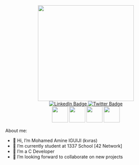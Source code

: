 <div id="header" align="center">
  <img src="https://media.giphy.com/media/Qo2dupDib32rkTY4hX/giphy.gif" width="300px"/>
</div>
<div id="badges" align="center">
  <a href="https://www.linkedin.com/in/mohamed-amine-iguiji-87ab65201/">
    <img src="https://img.shields.io/badge/LinkedIn-blue?style=for-the-badge&logo=linkedin&logoColor=white" alt="LinkedIn Badge"/>
  </a>
  <a href="mailto:iguiji.etudes@gmail.com">
    <img src="https://img.shields.io/badge/Gmail-white?style=for-the-badge&logo=gmail&logoColor=red" alt="Twitter Badge"/>
  </a>
  </a>
  <br>
  <img src="https://komarev.com/ghpvc/?username=iidzim&style=flat-square&color=blue" alt=""/>
</div>

<div id="header" align="center">
  <img src="https://cdn.icon-icons.com/icons2/2415/PNG/512/c_original_logo_icon_146611.png" width="50"/>
  <img src="https://upload.wikimedia.org/wikipedia/commons/thumb/c/c3/Python-logo-notext.svg/1869px-Python-logo-notext.svg.png" width="50"/>
  <img src="https://cdn.icon-icons.com/icons2/2699/PNG/512/gnu_bash_logo_icon_170079.png" width="50"/>
  <img src="https://upload.wikimedia.org/wikipedia/commons/thumb/3/3f/Git_icon.svg/2048px-Git_icon.svg.png" width="50"/>
</div>

About me:
- 👋 Hi, I’m Mohamed Amine IGUIJI (kvras)
- 🌱 I’m currently student at 1337 School [42 Network]
- 👀 I’m a C Developer 
- 💞️ I’m looking forward to collaborate on new projects

<!---
kvras/kvras is a ✨ special ✨ repository because its `README.md` (this file) appears on your GitHub profile.
You can click the Preview link to take a look at your changes.
--->
